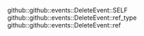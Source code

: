 github::github::events::DeleteEvent::SELF
github::github::events::DeleteEvent::ref_type
github::github::events::DeleteEvent::ref